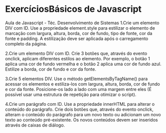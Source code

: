 # ExercíciosBásicos de Javascript
Aula de Javascript - Téc. Desenvolvimento de Sistemas
1.Crie um elemento DIV com ID. Use a propriedade element.style para estilizar o elemento 
de marcação com largura, altura, borda, cor de fundo, tipo de fonte, cor da fonte e padding.
A estilização deve ser aplicada após o carregamento completo da página.

2.Crie um elemento DIV com ID. Crie 3 botões que,
através do evento onclick, aplicam diferentes estilos ao elemento.
Por exemplo, o botão 1 aplica uma cor de fundo vermelha e o botão 2 aplica uma cor de fundo azul. Estilize a borda, cor de fundo e cor da fonte.

3.Crie 5 elementos DIV. Use o método getElementsByTagName() para acessar os elementos 
e estiliza-los com largura, altura, borda, cor de fundo e cor da fonte.
Posicione-os lado a lado com uma margem entre eles (É possível usar uma estrutura de repetição para otimizar o script).

4.Crie um parágrafo com ID. Use a propriedade innerHTML para alterar o conteúdo do parágrafo. Crie dois botões que, através do evento onclick, alteram o conteúdo do parágrafo para um novo texto ou adicionam um novo texto ao conteúdo pré-existente. Os novos conteúdos devem ser inseridos através de caixas de diálogo.
